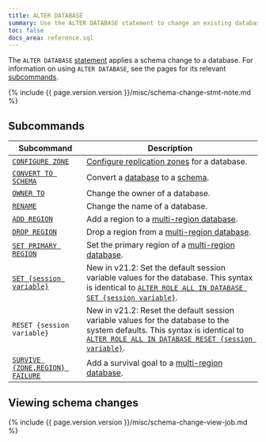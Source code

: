 ```yaml
---
title: ALTER DATABASE
summary: Use the ALTER DATABASE statement to change an existing database.
toc: false
docs_area: reference.sql 
---
```


The `ALTER DATABASE` [statement](sql-statements.html) applies a schema change to a database. For information on using `ALTER DATABASE`, see the pages for its relevant [subcommands](#subcommands).

{% include {{ page.version.version }}/misc/schema-change-stmt-note.md %}

## Subcommands

Subcommand | Description
-----------|------------
[`CONFIGURE ZONE`](configure-zone.html) | [Configure replication zones](configure-replication-zones.html) for a database.
[`CONVERT TO SCHEMA`](convert-to-schema.html) |  Convert a [database](create-database.html) to a [schema](sql-name-resolution.html).
[`OWNER TO`](owner-to.html) |  Change the owner of a database.
[`RENAME`](rename-database.html) | Change the name of a database.
[`ADD REGION`](add-region.html) |  Add a region to a [multi-region database](multiregion-overview.html).
[`DROP REGION`](drop-region.html) |  Drop a region from a [multi-region database](multiregion-overview.html).
[`SET PRIMARY REGION`](set-primary-region.html) |  Set the primary region of a [multi-region database](multiregion-overview.html).
[`SET {session variable}`](alter-role.html#set-default-session-variable-values-for-a-specific-database) | <span class="version-tag">New in v21.2:</span> Set the default session variable values for the database. This syntax is identical to [`ALTER ROLE ALL IN DATABASE SET {session variable}`](alter-role.html).
`RESET {session variable}` | <span class="version-tag">New in v21.2:</span> Reset the default session variable values for the database to the system defaults. This syntax is identical to [`ALTER ROLE ALL IN DATABASE RESET {session variable}`](alter-role.html).
[`SURVIVE {ZONE,REGION} FAILURE`](survive-failure.html) |  Add a survival goal to a [multi-region database](multiregion-overview.html).

## Viewing schema changes

{% include {{ page.version.version }}/misc/schema-change-view-job.md %}

